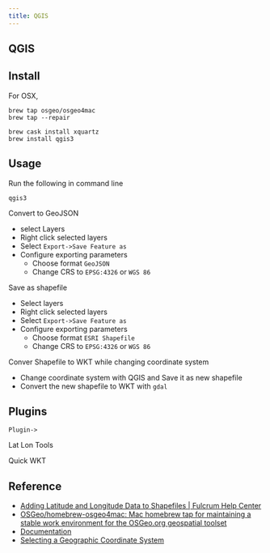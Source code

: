 ```yaml
---
title: QGIS
---
```


## QGIS

## Install
For OSX,

```
brew tap osgeo/osgeo4mac
brew tap --repair

brew cask install xquartz
brew install qgis3
```

## Usage
Run the following in command line

```
qgis3
```

Convert to GeoJSON


* select Layers
* Right click selected layers
* Select `Export->Save Feature as`
* Configure exporting parameters
    * Choose format `GeoJSON`
    * Change CRS to `EPSG:4326` or `WGS 86`


Save as shapefile

* Select layers
* Right click selected layers
* Select `Export->Save Feature as`
* Configure exporting parameters
    * Choose format `ESRI Shapefile`
    * Change CRS to `EPSG:4326` or `WGS 86`

Conver Shapefile to WKT while changing coordinate system

* Change coordinate system with QGIS and Save it as new shapefile
* Convert the new shapefile to WKT with `gdal`

## Plugins
`Plugin->`

Lat Lon Tools

Quick WKT


## Reference
* [Adding Latitude and Longitude Data to Shapefiles \| Fulcrum Help Center](http://help.fulcrumapp.com/data/adding-latitude-and-longitude-data-to-shapefiles)
* [OSGeo/homebrew\-osgeo4mac: Mac homebrew tap for maintaining a stable work environment for the OSGeo\.org geospatial toolset](https://github.com/OSGeo/homebrew-osgeo4mac)
* [Documentation](https://qgis.org/en/docs/index.html)
* [Selecting a Geographic Coordinate System](https://www.maptools.com/selecting_a_coordinate_system)
